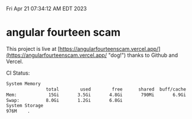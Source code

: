 Fri Apr 21 07:34:12 AM EDT 2023

# angular fourteen scam


This project is live at [https://angularfourteenscam.vercel.app/](https://angularfourteenscam.vercel.app/ "dog!") thanks to Github and Vercel.

CI Status: 

```bash
System Memory
               total        used        free      shared  buff/cache   available
Mem:            15Gi       3.5Gi       4.8Gi       790Mi       6.9Gi        10Gi
Swap:          8.0Gi       1.2Gi       6.8Gi
System Storage
976M	.
```
